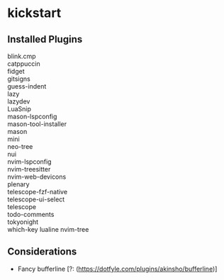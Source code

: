 # kickstart

## Installed Plugins
blink.cmp  
catppuccin  
fidget  
gitsigns  
guess-indent  
lazy  
lazydev  
LuaSnip  
mason-lspconfig  
mason-tool-installer  
mason  
mini  
neo-tree  
nui  
nvim-lspconfig  
nvim-treesitter  
nvim-web-devicons  
plenary  
telescope-fzf-native  
telescope-ui-select  
telescope  
todo-comments  
tokyonight  
which-key
lualine
nvim-tree


## Considerations
* Fancy bufferline           [?: (https://dotfyle.com/plugins/akinsho/bufferline)]


